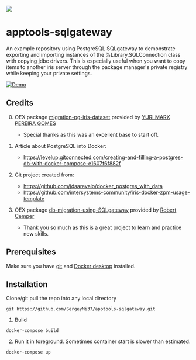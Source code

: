 ![](https://github.com/SergeyMi37/apptools-sqlgateway/blob/master/doc/jdbc.png)
# apptools-sqlgateway
An example repository using PostgreSQL SQLgateway to demonstrate exporting and importing instances of the %Library.SQLConnection class with copying jdbc drivers.
This is especially useful when you want to copy items to another iris server through the package manager's private registry while keeping your private settings.

[![Demo](https://img.shields.io/badge/Demo%20on-Cloud%20Run%20Deploy-F4A460)](https://apptools-sqlgateway.demo.community.intersystems.com/csp/sys/mgr/UtilSqlGateways.csp)

## Credits ##
0. OEX package [migration-pg-iris-dataset](https://openexchange.intersystems.com/package/migration-pg-iris-dataset) 
provided by [YURI MARX PEREIRA GOMES](https://openexchange.intersystems.com/user/YURI%20MARX%20PEREIRA%20GOMES/QKGV1uPuZml09uNsC8bNKcRQj8)   
    - Special thanks as this was an excellent base to start off.  
    
1. Article about PostgreSQL into Docker: 
    - https://levelup.gitconnected.com/creating-and-filling-a-postgres-db-with-docker-compose-e1607f6f882f
2. Git project created from: 
    - https://github.com/jdaarevalo/docker_postgres_with_data
    - https://github.com/intersystems-community/iris-docker-zpm-usage-template

3. OEX package [db-migration-using-SQLgateway](https://openexchange.intersystems.com/package/db-migration-using-SQLgateway) 
provided by [Robert Cemper](https://openexchange.intersystems.com/user/Robert%20Cemper/v2WPTpUS8nGmGLNs612I7IeKRzc)   
    - Thank you so much as this is a great project to learn and practice new skills.  
    

## Prerequisites
Make sure you have [git](https://git-scm.com/book/en/v2/Getting-Started-Installing-Git) and [Docker desktop](https://www.docker.com/products/docker-desktop) installed.

## Installation 
Clone/git pull the repo into any local directory
```
git https://github.com/SergeyMi37/apptools-sqlgateway.git
```
1. Build
```
docker-compose build
```
2. Run it in foreground. Sometimes container start is slower than estimated.  
```
docker-compose up
```
